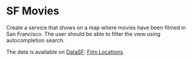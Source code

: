 # SF Movies

Create a service that shows on a map where movies have been filmed in San
Francisco. The user should be able to filter the view using autocompletion
search.

The data is available on [DataSF](http://www.datasf.org/): [Film
Locations](https://data.sfgov.org/Arts-Culture-and-Recreation-/Film-Locations-in-San-Francisco/yitu-d5am).
